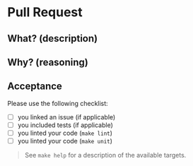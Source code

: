 # Pull Request

<!--
## Note to the Contributor

We encourage contributors to go through a proposal process to discuss major changes.
Before your PR is allowed to run through CI, the maintainers of Proxmox CCM will first have to approve the PR.
-->

## What? (description)

## Why? (reasoning)

## Acceptance

Please use the following checklist:

- [ ] you linked an issue (if applicable)
- [ ] you included tests (if applicable)
- [ ] you linted your code (`make lint`)
- [ ] you linted your code (`make unit`)

> See `make help` for a description of the available targets.
